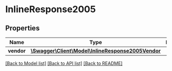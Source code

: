 # InlineResponse2005

## Properties
Name | Type | Description | Notes
------------ | ------------- | ------------- | -------------
**vendor** | [**\Swagger\Client\Model\InlineResponse2005Vendor**](InlineResponse2005Vendor.md) |  | [optional] 

[[Back to Model list]](../../README.md#documentation-for-models) [[Back to API list]](../../README.md#documentation-for-api-endpoints) [[Back to README]](../../README.md)


